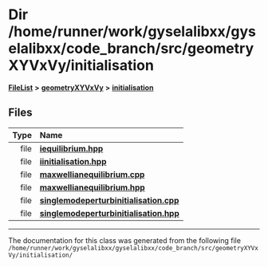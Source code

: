 

# Dir /home/runner/work/gyselalibxx/gyselalibxx/code\_branch/src/geometryXYVxVy/initialisation



[**FileList**](files.md) **>** [**geometryXYVxVy**](dir_e4674dab6493cf35bbeb1b23e7fbbddd.md) **>** [**initialisation**](dir_51031f497920158ed20948cdaeaff0bc.md)












## Files

| Type | Name |
| ---: | :--- |
| file | [**iequilibrium.hpp**](geometryXYVxVy_2initialisation_2iequilibrium_8hpp.md) <br> |
| file | [**iinitialisation.hpp**](geometryXYVxVy_2initialisation_2iinitialisation_8hpp.md) <br> |
| file | [**maxwellianequilibrium.cpp**](geometryXYVxVy_2initialisation_2maxwellianequilibrium_8cpp.md) <br> |
| file | [**maxwellianequilibrium.hpp**](geometryXYVxVy_2initialisation_2maxwellianequilibrium_8hpp.md) <br> |
| file | [**singlemodeperturbinitialisation.cpp**](geometryXYVxVy_2initialisation_2singlemodeperturbinitialisation_8cpp.md) <br> |
| file | [**singlemodeperturbinitialisation.hpp**](geometryXYVxVy_2initialisation_2singlemodeperturbinitialisation_8hpp.md) <br> |



























































------------------------------
The documentation for this class was generated from the following file `/home/runner/work/gyselalibxx/gyselalibxx/code_branch/src/geometryXYVxVy/initialisation/`

